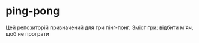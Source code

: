 # ping-pong
Цей репозиторій призначений для гри пінг-понг.
Зміст гри:
відбити м'яч, щоб не програти
